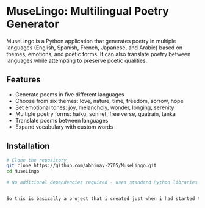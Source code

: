 # MuseLingo: Multilingual Poetry Generator

MuseLingo is a Python application that generates poetry in multiple languages (English, Spanish, French, Japanese, and Arabic) based on themes, emotions, and poetic forms. It can also translate poetry between languages while attempting to preserve poetic qualities.

## Features

- Generate poems in five different languages
- Choose from six themes: love, nature, time, freedom, sorrow, hope
- Set emotional tones: joy, melancholy, wonder, longing, serenity
- Multiple poetry forms: haiku, sonnet, free verse, quatrain, tanka
- Translate poems between languages
- Expand vocabulary with custom words

## Installation

```bash
# Clone the repository
git clone https://github.com/abhinav-2705/MuseLingo.git
cd MuseLingo

# No additional dependencies required - uses standard Python libraries


So this is basically a project that i created just when i had started to learn python (its fun tbh), still got a long way to go  
